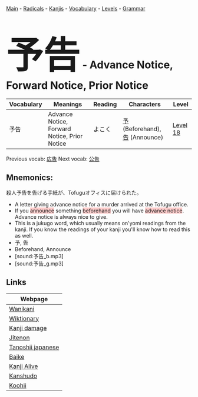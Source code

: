 <style> bigfont {font-size: 100px}</style>
[Main](../README.md) -
[Radicals](../radicals.md) -
[Kanjis](../kanjis.md) -
[Vocabulary](../vocabulary.md) -
[Levels](../levels.md) -
[Grammar](../grammar.md)
# <bigfont> 予告</bigfont> - Advance Notice, Forward Notice, Prior Notice 

| Vocabulary | Meanings | Reading | Characters | Level |
| --- | --- | --- | --- | --- |
| 予告 | Advance Notice, Forward Notice, Prior Notice | よこく |  [予](../kanjis/予.md) (Beforehand), [告](../kanjis/告.md) (Announce) | [Level 18](../levels/wk_level18.md) |

Previous vocab: [広告](広告.md) Next vocab: [公告](公告.md) 

## Mnemonics:
殺人予告を告げる手紙が、Tofuguオフィスに届けられた。
* A letter giving advance notice for a murder arrived at the Tofugu office.
* If you <span style="background-color:#ffcccb"> announce</span> something <span style="background-color:#ffcccb"> beforehand</span> you will have <span style="background-color:#ffcccb"> advance notice</span>. Advance notice is always nice to give.
* This is a jukugo word, which usually means on'yomi readings from the kanji. If you know the readings of your kanji you'll know how to read this as well.
* 予, 告
* Beforehand, Announce
* [sound:予告_b.mp3]
* [sound:予告_g.mp3]


## Links 

| Webpage |
| --- |
| [Wanikani          ](https://www.wanikani.com/kanji/予告) |
| [Wiktionary        ](https://en.wiktionary.org/wiki/予告) |
| [Kanji damage      ](http://www.kanjidamage.com/kanji/search?utf8=✓&q=予告) |
| [Jitenon           ](https://jitenon.com/kanji/予告) |
| [Tanoshii japanese ](https://www.tanoshiijapanese.com/dictionary/kanji.cfm?k=予告) |
| [Baike             ](https://baike.baidu.com/item/予告) |
| [Kanji Alive       ](https://app.kanjialive.com/予告) |
| [Kanshudo          ](https://www.kanshudo.com/searchmn?q=予告) |
| [Koohii            ](https://kanji.koohii.com/study/kanji/予告) |

